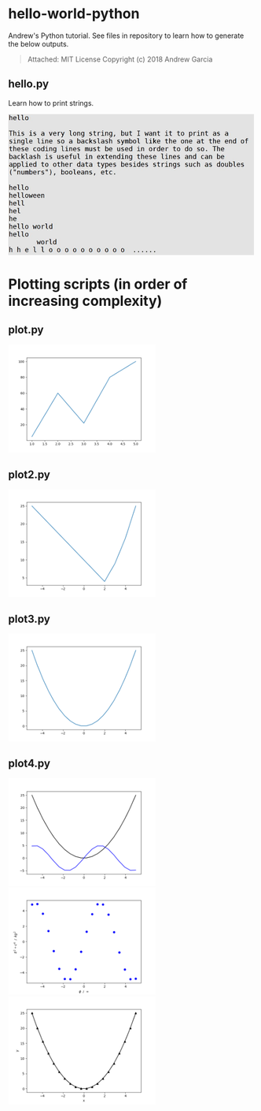 # hello-world-python
Andrew's Python tutorial. See files in repository to learn how to generate the below outputs.

> Attached: MIT License
>Copyright (c) 2018 Andrew Garcia

## hello.py
Learn how to print strings.

<img src="hello_shell.png" alt="drawing" width="500"/>

# Plotting scripts (in order of increasing complexity)
## plot.py
<img src="Figure_1.png" alt="drawing" width="300"/>

## plot2.py
<img src="Figure_1-1.png" alt="drawing" width="300"/>

## plot3.py
<img src="Figure_1-2.png" alt="drawing" width="300"/>

## plot4.py
<img src="Figure_2.png" alt="drawing" width="300"/><img src="Figure_4.png" alt="drawing" width="300"/><img src="Another_Figure.png" alt="drawing" width="300"/>
